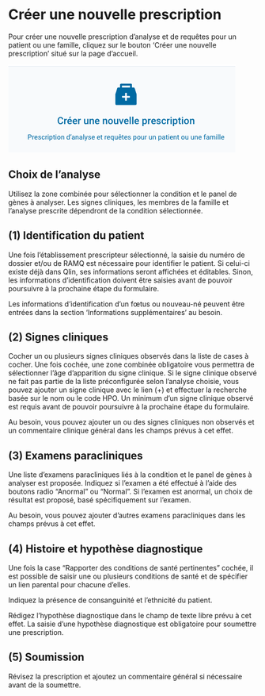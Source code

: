 # Créer une nouvelle prescription

Pour créer une nouvelle prescription d’analyse et de requêtes pour un patient ou une famille, cliquez sur le bouton ‘Créer une nouvelle prescription’ situé sur la page d’accueil.

![Créer une nouvelle prescription](create_prescription_dashboard_button.png)

## Choix de l’analyse

Utilisez la zone combinée pour sélectionner la condition et le panel de gènes à analyser. Les signes cliniques, les membres de la famille et l’analyse prescrite dépendront de la condition sélectionnée.

## (1) Identification du patient

Une fois l’établissement prescripteur sélectionné, la saisie du numéro de dossier et/ou de RAMQ est nécessaire pour identifier le patient. Si celui-ci existe déjà dans Qlin, ses informations seront affichées et éditables. Sinon, les informations d’identification doivent être saisies avant de pouvoir poursuivre à la prochaine étape du formulaire.

Les informations d’identification d’un fœtus ou nouveau-né peuvent être entrées dans la section ‘Informations supplémentaires’ au besoin.

## (2) Signes cliniques

Cocher un ou plusieurs signes cliniques observés dans la liste de cases à cocher. Une fois cochée, une zone combinée obligatoire vous permettra de sélectionner l’âge d’apparition du signe clinique. Si le signe clinique observé ne fait pas partie de la liste préconfigurée selon l’analyse choisie, vous pouvez ajouter un signe clinique avec le lien (+) et effectuer la recherche basée sur le nom ou le code HPO.
Un minimum d’un signe clinique observé est requis avant de pouvoir poursuivre à la prochaine étape du formulaire.

Au besoin, vous pouvez ajouter un ou des signes cliniques non observés et un commentaire clinique général dans les champs prévus à cet effet.

## (3) Examens paracliniques

Une liste d’examens paracliniques liés à la condition et le panel de gènes à analyser est proposée. Indiquez si l’examen a été effectué à l’aide des boutons radio “Anormal” ou “Normal”. Si l’examen est anormal, un choix de résultat est proposé, basé spécifiquement sur l’examen.

Au besoin, vous pouvez ajouter d’autres examens paracliniques dans les champs prévus à cet effet.

## (4) Histoire et hypothèse diagnostique

Une fois la case “Rapporter des conditions de santé pertinentes” cochée, il est possible de saisir une ou plusieurs conditions de santé et de spécifier un lien parental pour chacune d’elles.

Indiquez la présence de consanguinité et l’ethnicité du patient.

Rédigez l’hypothèse diagnostique dans le champ de texte libre prévu à cet effet. La saisie d’une hypothèse diagnostique est obligatoire pour soumettre une prescription.

## (5) Soumission

Révisez la prescription et ajoutez un commentaire général si nécessaire avant de la soumettre.